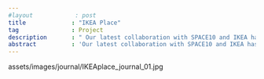 ```yaml
---
#layout            : post
title             : "IKEA Place"
tag               : Project
description       : " Our latest collaboration with SPACE10 and IKEA has just launched. Say hej to IKEA Place. The app lets people confidently experience, experiment and share how good design transforms any space. Using Apple’s newly released ARKit people can now place 3D objects in their own homes. "
abstract          : 'Our latest collaboration with SPACE10 and IKEA has just launched. Say hej to IKEA Place. The app lets people confidently experience, experiment and share how good design transforms any space. Using Apple’s newly released ARKit people can now place 3D objects in their own homes. <a class="normlink" href="http://norgram.co/#/projects/ikeaplace/" target="_self">View case</a>'
---
```

<div data-name="image">assets/images/journal/IKEAplace_journal_01.jpg</div>
